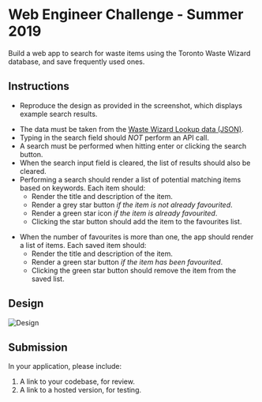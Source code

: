 # Web Engineer Challenge - Summer 2019

Build a web app to search for waste items using the Toronto Waste Wizard database, and save frequently used ones.

## Instructions
- Reproduce the design as provided in the screenshot, which displays example search results.
+ The data must be taken from the [Waste Wizard Lookup data (JSON)](https://www.toronto.ca/city-government/data-research-maps/open-data/open-data-catalogue/#5ed40494-a290-7807-d5da-09ab6a56fca2).
+ Typing in the search field should *NOT* perform an API call.
+ A search must be performed when hitting enter or clicking the search button.
+ When the search input field is cleared, the list of results should also be cleared. 
+ Performing a search should render a list of potential matching items based on keywords. Each item should:
   + Render the title and description of the item.
   + Render a grey star button *if the item is not already favourited*.
   + Render a green star icon *if the item is already favourited*.
   + Clicking the star button should add the item to the favourites list.
- When the number of favourites is more than one, the app should render a list of items. Each saved item should:
   + Render the title and description of the item.
   + Render a green star button *if the item has been favourited*.
   + Clicking the green star button should remove the item from the saved list.

## Design

![Design](http://cdn.shopify.com/static/web-eng-challenge-summer-2019/design.png)

## Submission

In your application, please include: 

1. A link to your codebase, for review.
2. A link to a hosted version, for testing.